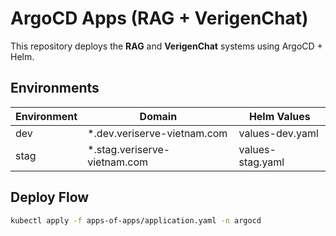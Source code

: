 # ArgoCD Apps (RAG + VerigenChat)

This repository deploys the **RAG** and **VerigenChat** systems using ArgoCD + Helm.

## Environments
| Environment | Domain | Helm Values |
|--------------|-----------------------------|-------------------|
| dev | *.dev.veriserve-vietnam.com | values-dev.yaml |
| stag | *.stag.veriserve-vietnam.com | values-stag.yaml |

## Deploy Flow

```bash
kubectl apply -f apps-of-apps/application.yaml -n argocd
